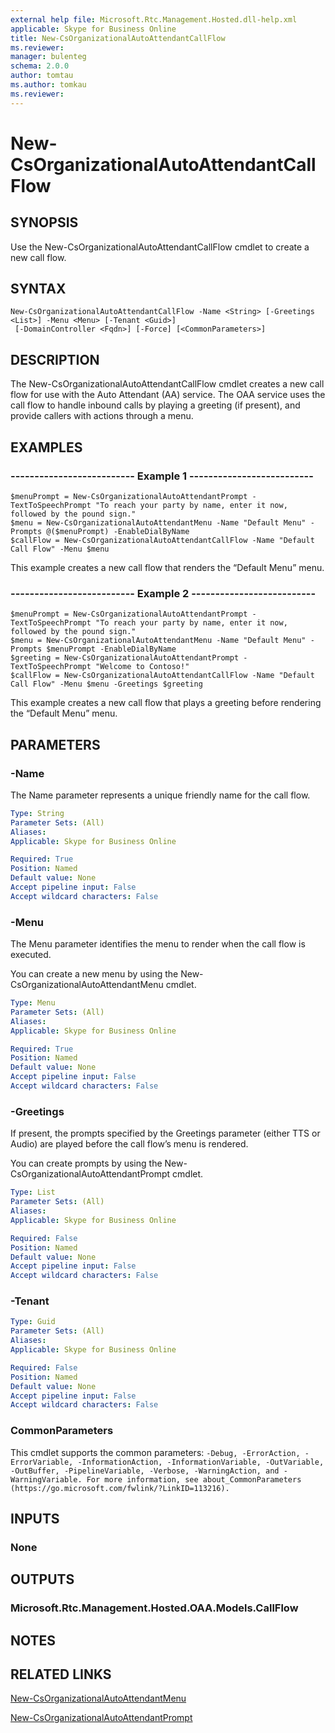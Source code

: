 ```yaml
---
external help file: Microsoft.Rtc.Management.Hosted.dll-help.xml
applicable: Skype for Business Online
title: New-CsOrganizationalAutoAttendantCallFlow
ms.reviewer: 
manager: bulenteg
schema: 2.0.0
author: tomtau
ms.author: tomkau
ms.reviewer:
---
```


# New-CsOrganizationalAutoAttendantCallFlow

## SYNOPSIS
Use the New-CsOrganizationalAutoAttendantCallFlow cmdlet to create a new call flow.

## SYNTAX

```
New-CsOrganizationalAutoAttendantCallFlow -Name <String> [-Greetings <List>] -Menu <Menu> [-Tenant <Guid>]
 [-DomainController <Fqdn>] [-Force] [<CommonParameters>]
```

## DESCRIPTION
The New-CsOrganizationalAutoAttendantCallFlow cmdlet creates a new call flow for use with the Auto Attendant (AA) service. The OAA service uses the call flow to handle inbound calls by playing a greeting (if present), and provide callers with actions through a menu.


## EXAMPLES

### -------------------------- Example 1 --------------------------
```
$menuPrompt = New-CsOrganizationalAutoAttendantPrompt -TextToSpeechPrompt "To reach your party by name, enter it now, followed by the pound sign."
$menu = New-CsOrganizationalAutoAttendantMenu -Name "Default Menu" -Prompts @($menuPrompt) -EnableDialByName 
$callFlow = New-CsOrganizationalAutoAttendantCallFlow -Name "Default Call Flow" -Menu $menu
```

This example creates a new call flow that renders the “Default Menu” menu.

### -------------------------- Example 2 --------------------------
```
$menuPrompt = New-CsOrganizationalAutoAttendantPrompt -TextToSpeechPrompt "To reach your party by name, enter it now, followed by the pound sign."
$menu = New-CsOrganizationalAutoAttendantMenu -Name "Default Menu" -Prompts $menuPrompt -EnableDialByName 
$greeting = New-CsOrganizationalAutoAttendantPrompt -TextToSpeechPrompt "Welcome to Contoso!"
$callFlow = New-CsOrganizationalAutoAttendantCallFlow -Name "Default Call Flow" -Menu $menu -Greetings $greeting
```

This example creates a new call flow that plays a greeting before rendering the “Default Menu” menu.

## PARAMETERS

### -Name
The Name parameter represents a unique friendly name for the call flow.

```yaml
Type: String
Parameter Sets: (All)
Aliases: 
Applicable: Skype for Business Online

Required: True
Position: Named
Default value: None
Accept pipeline input: False
Accept wildcard characters: False
```

### -Menu
The Menu parameter identifies the menu to render when the call flow is executed.

You can create a new menu by using the New-CsOrganizationalAutoAttendantMenu cmdlet.

```yaml
Type: Menu
Parameter Sets: (All)
Aliases: 
Applicable: Skype for Business Online

Required: True
Position: Named
Default value: None
Accept pipeline input: False
Accept wildcard characters: False
```

### -Greetings
If present, the prompts specified by the Greetings parameter (either TTS or Audio) are played before the call flow’s menu is rendered.

You can create prompts by using the New-CsOrganizationalAutoAttendantPrompt cmdlet.

```yaml
Type: List
Parameter Sets: (All)
Aliases: 
Applicable: Skype for Business Online

Required: False
Position: Named
Default value: None
Accept pipeline input: False
Accept wildcard characters: False
```

### -Tenant

```yaml
Type: Guid
Parameter Sets: (All)
Aliases: 
Applicable: Skype for Business Online

Required: False
Position: Named
Default value: None
Accept pipeline input: False
Accept wildcard characters: False
```

### CommonParameters
This cmdlet supports the common parameters: `-Debug, -ErrorAction, -ErrorVariable, -InformationAction, -InformationVariable, -OutVariable, -OutBuffer, -PipelineVariable, -Verbose, -WarningAction, and -WarningVariable. For more information, see about_CommonParameters (https://go.microsoft.com/fwlink/?LinkID=113216).`

## INPUTS

### None


## OUTPUTS

### Microsoft.Rtc.Management.Hosted.OAA.Models.CallFlow


## NOTES

## RELATED LINKS

[New-CsOrganizationalAutoAttendantMenu](New-CsOrganizationalAutoAttendantMenu.md)

[New-CsOrganizationalAutoAttendantPrompt](New-CsOrganizationalAutoAttendantPrompt.md)
